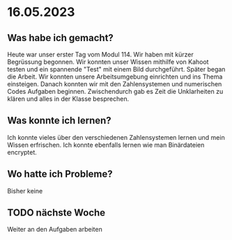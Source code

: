 # 16.05.2023

## Was habe ich gemacht?

Heute war unser erster Tag vom Modul 114. Wir haben mit kürzer Begrüssung begonnen. Wir konnten unser Wissen mithilfe von Kahoot testen und ein spannende "Test" mit einem Bild durchgeführt. Später began die Arbeit. Wir konnten unsere Arbeitsumgebung einrichten und ins Thema einsteigen.
Danach konnten wir mit den Zahlensystemen und numerischen Codes Aufgaben beginnen. Zwischendurch gab es Zeit die Unklarheiten zu klären und alles in der Klasse besprechen.

## Was konnte ich lernen?

Ich konnte vieles über den verschiedenen Zahlensystemen lernen und mein Wissen erfrischen. Ich konnte ebenfalls lernen wie man Binärdateien encryptet.

## Wo hatte ich Probleme?

Bisher keine

## TODO nächste Woche

Weiter an den Aufgaben arbeiten
